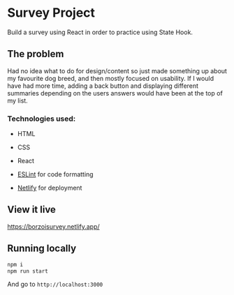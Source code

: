 # Survey Project

Build a survey using React in order to practice using State Hook.

## The problem

Had no idea what to do for design/content so just made something up about my favourite dog breed, and then mostly focused on usability. If I would have had more time, adding a back button and displaying different summaries depending on the users answers would have been at the top of my list.

### Technologies used:

- HTML
- CSS
- React

- [ESLint](https://eslint.org/) for code formatting
- [Netlify](https://www.netlify.com/) for deployment


## View it live

https://borzoisurvey.netlify.app/


## Running locally

```sh
npm i
npm run start
```

And go to `http://localhost:3000`